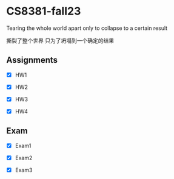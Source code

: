 # CS8381-fall23

Tearing the whole world apart only to collapse to a certain result

撕裂了整个世界 只为了坍塌到一个确定的结果 

## Assignments

- [x] HW1

- [x] HW2

- [x] HW3

- [x] HW4

## Exam

- [x] Exam1

- [x] Exam2

- [x] Exam3



